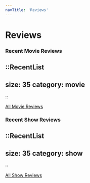 ```yaml
---
navTitle: 'Reviews'
---
```


# Reviews

### Recent Movie Reviews

::RecentList
---
size: 35
category: movie
---
::

[All Movie Reviews](/reviews/movie)

### Recent Show Reviews

::RecentList
---
size: 35
category: show
---
::

[All Show Reviews](/reviews/show)
